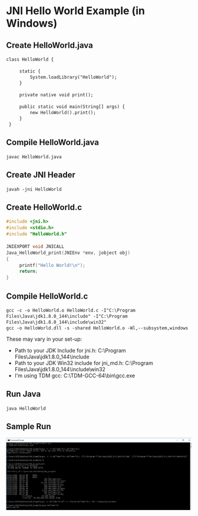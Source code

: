 # JNI Hello World Example (in Windows)

## Create HelloWorld.java
```
class HelloWorld {
 
     static {
         System.loadLibrary("HelloWorld");
     }
 
     private native void print();
 
     public static void main(String[] args) {
         new HelloWorld().print();
     }
 }
```

## Compile HelloWorld.java
```
javac HelloWorld.java
```

## Create JNI Header
```
javah -jni HelloWorld
```

## Create HelloWorld.c 
```C
#include <jni.h>
#include <stdio.h>
#include "HelloWorld.h"
  
JNIEXPORT void JNICALL 
Java_HelloWorld_print(JNIEnv *env, jobject obj)
{
     printf("Hello World!\n");
     return;
}
```

## Compile HelloWorld.c
```
gcc -c -o HelloWorld.o HelloWorld.c -I"C:\Program Files\Java\jdk1.8.0_144\include" -I"C:\Program Files\Java\jdk1.8.0_144\include\win32"
gcc -o HelloWorld.dll -s -shared HelloWorld.o -Wl,--subsystem,windows
```

These may vary in your set-up:
- Path to your JDK Include for jni.h: C:\Program Files\Java\jdk1.8.0_144\include
- Path to your JDK Win32 include for jni_md.h: C:\Program Files\Java\jdk1.8.0_144\include\win32
- I'm using TDM gcc: C:\TDM-GCC-64\bin\gcc.exe

## Run Java
```
java HelloWorld
```

## Sample Run

![](https://github.com/melvincabatuan/JNI_Hello_World/blob/master/Capture.PNG)
